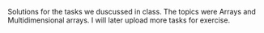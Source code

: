 Solutions for the tasks we duscussed in class. The topics were Arrays and Multidimensional arrays. 
I will later upload more tasks for exercise.
